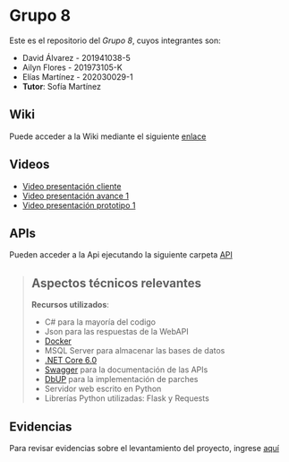 # Grupo 8

Este es el repositorio del *Grupo 8*, cuyos integrantes son:

* David Álvarez - 201941038-5
* Ailyn Flores  - 201973105-K
* Elías Martínez - 202030029-1
* **Tutor**: Sofía Martínez

## Wiki

Puede acceder a la Wiki mediante el siguiente [enlace](https://gitlab.inf.utfsm.cl/wormazab/inf225-2022-2-grupo-08/-/wikis/home)

## Videos

* [Video presentación cliente](https://www.youtube.com/watch?v=pl63bvYMthk&feature=youtu.be&ab_channel=WladimirOrmaz%C3%A1bal)
* [Video presentación avance 1](https://www.youtube.com/watch?v=sLNHGzOnorU&ab_channel=EliosPokefan)
* [Video presentación prototipo 1](https://youtu.be/CwdVQDFAkaw)


## APIs
Pueden acceder a la Api ejecutando la siguiente carpeta [API](https://gitlab.inf.utfsm.cl/wormazab/inf225-2022-2-grupo-08/-/tree/main/APIs)

> ## Aspectos técnicos relevantes
> 
> **Recursos utilizados**: 
> - C# para la mayoría del codigo
> - Json para las respuestas de la WebAPI
> - [Docker](https://www.docker.com/)
> - MSQL Server para almacenar las bases de datos
> - [.NET Core 6.0](https://dotnet.microsoft.com/en-us/download/dotnet/6.0)
> - [Swagger](https://learn.microsoft.com/en-us/aspnet/core/tutorials/web-api-help-pages-using-swagger?view=aspnetcore-6.0) para la documentación de las APIs
> - [DbUP](https://github.com/wormaza/Transversal.Util.BaseDBUp) para la implementación de parches
> - Servidor web escrito en Python
> - Librerías Python utilizadas: Flask y Requests
 

## Evidencias
Para revisar evidencias sobre el levantamiento del proyecto, ingrese [aquí](https://gitlab.inf.utfsm.cl/wormazab/inf225-2022-2-grupo-08/-/wikis/Evidencias-Levantamiento)


